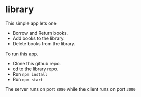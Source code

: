 # library
This simple app lets one
 - Borrow and Return books.
 - Add books to the library.
 - Delete books from the library.

 To run this app.
 - Clone this github repo.
 - cd to the library repo.
 - Run `npm install`
 - Run `npm start`

The server runs on port `8080` while the client runs on port `3000`
